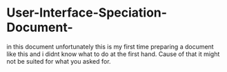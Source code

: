 # User-Interface-Speciation-Document-
in this document unfortunately this is my first time preparing a document like this and i didnt know what to do at the first hand. Cause of that it might not be suited for what you asked for.
